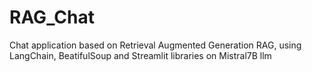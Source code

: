 # RAG_Chat
Chat application based on Retrieval Augmented Generation RAG, using LangChain, BeatifulSoup and Streamlit libraries on Mistral7B llm
